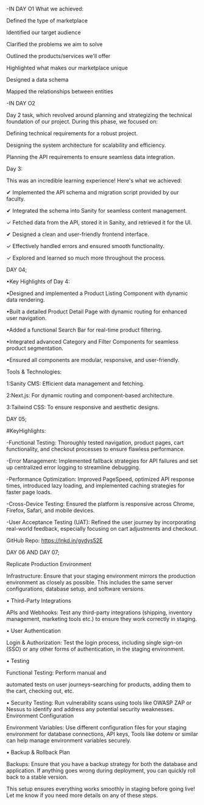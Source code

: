   -IN DAY O1 What we achieved:
  
Defined the type of marketplace

Identified our target audience

Clarified the problems we aim to solve

Outlined the products/services we'll offer

Highlighted what makes our marketplace unique

Designed a data schema

Mapped the relationships between entities


 -IN DAY O2
 
Day 2 task, which revolved around planning and strategizing the technical foundation of our project. During this phase, we focused on:

Defining technical requirements for a robust project.

Designing the system architecture for scalability and efficiency.

Planning the API requirements to ensure seamless data integration.

Day 3:

This was an incredible learning experience! Here's what we achieved:

✔ Implemented the API schema and migration script provided by our faculty.

✔ Integrated the schema into Sanity for seamless content management.

✓ Fetched data from the API, stored it in Sanity, and retrieved it for the UI.

✔ Designed a clean and user-friendly frontend interface.

✓ Effectively handled errors and ensured smooth functionality.

✓ Explored and learned so much more throughout the process.


DAY 04;

•Key Highlights of Day 4:

•Designed and implemented a Product Listing Component with dynamic data rendering.

•Built a detailed Product Detail Page with dynamic routing for enhanced user navigation.

•Added a functional Search Bar for real-time product filtering.

•Integrated advanced Category and Filter Components for seamless product segmentation.

•Ensured all components are modular, responsive, and user-friendly.

Tools & Technologies:

1:Sanity CMS: Efficient data management and fetching.

2:Next.js: For dynamic routing and component-based architecture.

3:Tailwind CSS: To ensure responsive and aesthetic designs.

DAY 05;

#KeyHighlights:

-Functional Testing: Thoroughly tested navigation, product pages, cart functionality, and checkout processes to ensure flawless performance.

-Error Management: Implemented fallback strategies for API failures and set up centralized error logging to streamline debugging.

-Performance Optimization: Improved PageSpeed, optimized API response times, introduced lazy loading, and implemented caching strategies for faster page loads.

-Cross-Device Testing: Ensured the platform is responsive across Chrome, Firefox, Safari, and mobile devices.

-User Acceptance Testing (UAT): Refined the user journey by incorporating real-world feedback, especially focusing on cart adjustments and checkout.

GitHub Repo: https://lnkd.in/gydys52E

DAY 06 AND DAY 07;

Replicate Production Environment

Infrastructure: Ensure that your staging environment mirrors the production environment as closely as possible. This includes the same server configurations, database setup, and software versions.

• Third-Party Integrations

APIs and Webhooks: Test any third-party integrations (shipping, inventory management, marketing tools etc.) to ensure they work correctly in staging.

• User Authentication

Login & Authorization: Test the login process, including single sign-on (SSO) or any other forms of authentication, in the staging environment.

• Testing

Functional Testing: Perform manual and

automated tests on user journeys-searching for products, adding them to the cart, checking out, etc.

• Security Testing: Run vulnerability scans using tools like OWASP ZAP or Nessus to identify and address any potential security weaknesses.
Environment Configuration

Environment Variables: Use different configuration files for your staging environment for database connections, API keys, Tools like dotenv or similar can help manage environment variables securely.

• Backup & Rollback Plan

Backups: Ensure that you have a backup strategy for both the database and application. If anything goes wrong during deployment, you can quickly roll back to a stable version.

This setup ensures everything works smoothly in staging before going live! Let me know if you need more details on any of these steps.


















